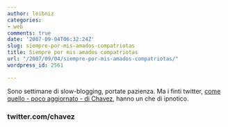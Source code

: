 ```yaml
---
author: leibniz
categories:
- web
comments: true
date: '2007-09-04T06:32:24Z'
slug: siempre-por-mis-amados-compatriotas
title: Siempre por mis amados compatriotas
url: "/2007/09/04/siempre-por-mis-amados-compatriotas/"
wordpress_id: 2561

---
```

Sono settimane di slow-blogging, portate pazienza. Ma i finti twitter, [come quello - poco aggiornato - di Chavez](http://twitter.com/chavez), hanno un che di ipnotico.

### twitter.com/chavez 
